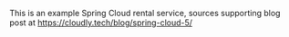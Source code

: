 This is an example Spring Cloud rental service, sources supporting blog post at https://cloudly.tech/blog/spring-cloud-5/

